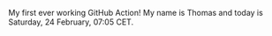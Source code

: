 My first ever working GitHub Action!
My name is Thomas and today is Saturday, 24 February, 07:05 CET. 
